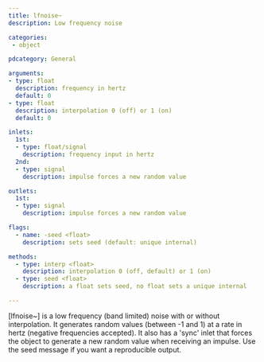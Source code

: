 ```yaml
---
title: lfnoise~
description: Low frequency noise

categories:
 - object

pdcategory: General

arguments:
- type: float
  description: frequency in hertz
  default: 0
- type: float
  description: interpolation 0 (off) or 1 (on)
  default: 0

inlets:
  1st:
  - type: float/signal
    description: frequency input in hertz
  2nd:
  - type: signal
    description: impulse forces a new random value

outlets:
  1st:
  - type: signal
    description: impulse forces a new random value

flags:
  - name: -seed <float>
    description: sets seed (default: unique internal)

methods:
  - type: interp <float>
    description: interpolation 0 (off, default) or 1 (on)
  - type: seed <float>
    description: a float sets seed, no float sets a unique internal

---
```


[lfnoise~] is a low frequency (band limited) noise with or without interpolation. It generates random values (between -1 and 1) at a rate in hertz (negative frequencies accepted). It also has a 'sync' inlet that forces the object to generate a new random value when receiving an impulse. Use the seed message if you want a reproducible output.

